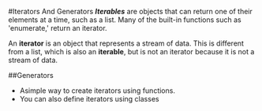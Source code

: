 #Iterators And Generators
  ***Iterables*** are objects that can return one of their elements at a time, such as a list. Many of the built-in functions such as 'enumerate,' return an iterator.

  An **iterator** is an object that represents a stream of data. This is different from a list, which is also an **iterable**, but is not an iterator because it is not a stream of data.

##Generators
 - Asimple way to create iterators using functions.
 - You can also define iterators using classes
